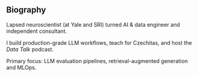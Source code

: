 ## Biography

Lapsed neuroscientist (at Yale and SRI) turned AI & data engineer and independent consultant.  

I build production-grade LLM workflows, teach for Czechitas, and host the *Data Talk* podcast.  

Primary focus: LLM evaluation pipelines, retrieval-augmented generation and MLOps.
